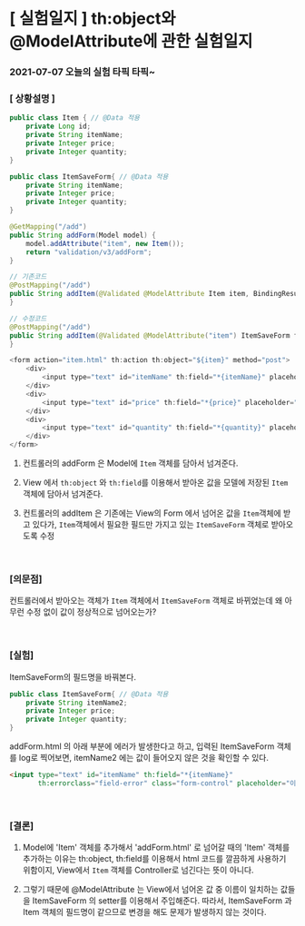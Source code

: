 # [ 실험일지 ] th:object와 @ModelAttribute에 관한 실험일지

### 2021-07-07 오늘의 실험 타픽 타픽~

### [ 상황설명 ]

```java
public class Item { // @Data 적용
    private Long id;
    private String itemName;
    private Integer price;
    private Integer quantity;
}

public class ItemSaveForm{ // @Data 적용
    private String itemName;
    private Integer price;
    private Integer quantity;  
}

@GetMapping("/add")
public String addForm(Model model) {
    model.addAttribute("item", new Item());
    return "validation/v3/addForm";
}

// 기존코드
@PostMapping("/add")
public String addItem(@Validated @ModelAttribute Item item, BindingResult bindingResult) {
}

// 수정코드
@PostMapping("/add")
public String addItem(@Validated @ModelAttribute("item") ItemSaveForm form, BindingResult bindingResult) {
}

<form action="item.html" th:action th:object="${item}" method="post">
    <div>
	    <input type="text" id="itemName" th:field="*{itemName}" placeholder="이름을 입력하세요">
	</div>
    <div>
    	<input type="text" id="price" th:field="*{price}" placeholder="가격을 입력하세요">
	</div>
	<div>
    	<input type="text" id="quantity" th:field="*{quantity}" placeholder="수량을 입력하세요">
	</div>
</form>
```

1) 컨트롤러의 addForm 은 Model에 `Item` 객체를 담아서 넘겨준다.

2) View 에서 `th:object` 와 `th:field`를 이용해서 받아온 값을 모델에 저장된 `Item` 객체에 담아서 넘겨준다. 

3) 컨트롤러의 addItem 은 기존에는  View의 Form 에서 넘어온 값을 `Item`객체에 받고 있다가, `Item`객체에서 필요한 필드만 가지고 있는 `ItemSaveForm` 객체로 받아오도록 수정

<br>

### [의문점]

컨트롤러에서 받아오는 객체가 `Item` 객체에서 `ItemSaveForm` 객체로 바뀌었는데 왜 아무런 수정 없이 값이 정상적으로 넘어오는가?

<br>

### [실험]

ItemSaveForm의 필드명을 바꿔본다.

```java
public class ItemSaveForm{ // @Data 적용
    private String itemName2;
    private Integer price;
    private Integer quantity;  
}
```

addForm.html 의 아래 부분에 에러가 발생한다고 하고, 입력된 ItemSaveForm 객체를 log로 찍어보면, itemName2 에는 값이 들어오지 않은 것을 확인할 수 있다.

```html
<input type="text" id="itemName" th:field="*{itemName}"
       th:errorclass="field-error" class="form-control" placeholder="이름을 입력하세요">
```

<br>

### [결론]

1) Model에 'Item' 객체를 추가해서 'addForm.html' 로 넘어갈 때의 'Item' 객체를 추가하는 이유는 th:object, th:field를 이용해서 ﻿html 코드를 깔끔하게 사용하기 위함이지, View에서 `Item` 객체를 Controller로 넘긴다는 뜻이 아니다.

2) 그렇기 때문에 @ModelAttribute 는 View에서 넘어온 값 중 이름이 일치하는 값들을 ItemSaveForm 의 setter를 이용해서 주입해준다. 따라서, ItemSaveForm 과 Item 객체의 필드명이 같으므로 변경을 해도 문제가 발생하지 않는 것이다.